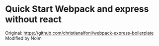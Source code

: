 # Quick Start Webpack and express without react

Original: https://github.com/christianalfoni/webpack-express-boilerplate
Modified by Noim